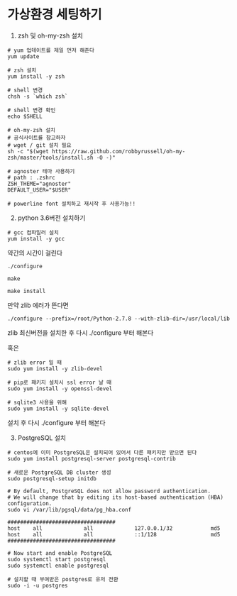 # 가상환경 세팅하기

1. zsh 및 oh-my-zsh 설치

~~~shell
# yum 업데이트를 제일 먼저 해준다
yum update

# zsh 설치
yum install -y zsh

# shell 변경
chsh -s `which zsh`

# shell 변경 확인
echo $SHELL

# oh-my-zsh 설치
# 공식사이트를 참고하자
# wget / git 설치 필요
sh -c "$(wget https://raw.github.com/robbyrussell/oh-my-zsh/master/tools/install.sh -O -)"

# agnoster 테마 사용하기
# path : .zshrc 
ZSH_THEME="agnoster"
DEFAULT_USER="$USER"

# powerline font 설치하고 재시작 후 사용가능!!
~~~



2. python 3.6버전 설치하기

~~~shell
# gcc 컴파일러 설치
yum install -y gcc
~~~

약간의 시간이 걸린다

~~~shell
./configure
~~~

~~~shell
make
~~~

~~~shell
make install
~~~

만약 zlib 에러가 뜬다면

~~~shell
./configure --prefix=/root/Python-2.7.8 --with-zlib-dir=/usr/local/lib
~~~

zlib 최신버전을 설치한 후 다시 ./configure 부터 해본다

혹은

~~~shell
# zlib error 일 때
sudo yum install -y zlib-devel

# pip로 패키지 설치시 ssl error 날 때
sudo yum install -y openssl-devel

# sqlite3 사용을 위해
sudo yum install -y sqlite-devel
~~~

설치 후 다시 ./configure 부터 해본다



3. PostgreSQL 설치

~~~shell
# centos에 이미 PostgreSQL은 설치되어 있어서 다른 패키지만 받으면 된다
sudo yum install postgresql-server postgresql-contrib

# 새로운 PostgreSQL DB cluster 생성
sudo postgresql-setup initdb

# By default, PostgreSQL does not allow password authentication.
# We will change that by editing its host-based authentication (HBA) configuration.
sudo vi /var/lib/pgsql/data/pg_hba.conf

##################################
host    all             all             127.0.0.1/32            md5
host    all             all             ::1/128                 md5
##################################

# Now start and enable PostgreSQL
sudo systemctl start postgresql
sudo systemctl enable postgresql

# 설치할 때 부여받은 postgres로 유저 전환
sudo -i -u postgres
~~~

